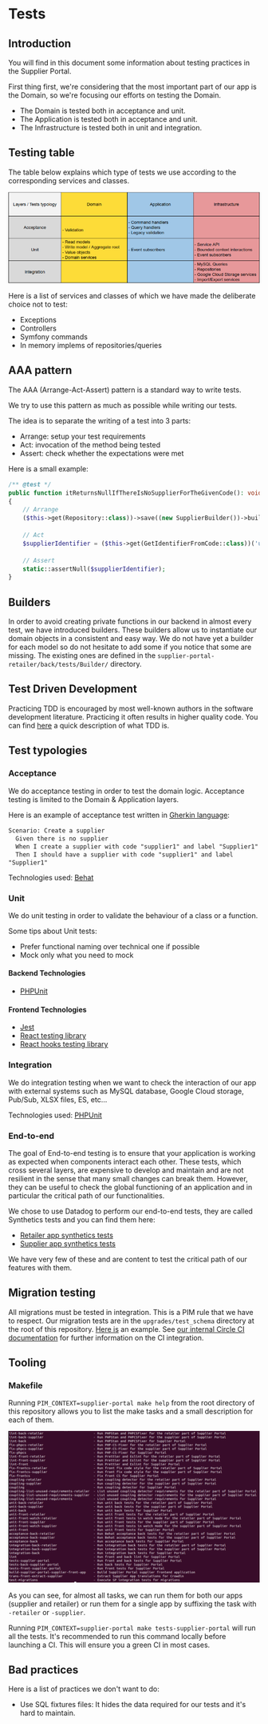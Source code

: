 # Tests

## Introduction

You will find in this document some information about testing practices in the Supplier Portal.

First thing first, we're considering that the most important part of our app is the Domain, so we're focusing our efforts 
on testing the Domain.

- The Domain is tested both in acceptance and unit.
- The Application is tested both in acceptance and unit.
- The Infrastructure is tested both in unit and integration.

## Testing table

The table below explains which type of tests we use according to the corresponding services and classes.

![testing table](images/testing-table.png)

Here is a list of services and classes of which we have made the deliberate choice not to test:

- Exceptions
- Controllers
- Symfony commands
- In memory implems of repositories/queries

## AAA pattern

The AAA (Arrange-Act-Assert) pattern is a standard way to write tests.

We try to use this pattern as much as possible while writing our tests.

The idea is to separate the writing of a test into 3 parts:
- Arrange: setup your test requirements
- Act: invocation of the method being tested
- Assert: check whether the expectations were met

Here is a small example:

```php
/** @test */
public function itReturnsNullIfThereIsNoSupplierForTheGivenCode(): void
{
    // Arrange
    ($this->get(Repository::class))->save((new SupplierBuilder())->build());

    // Act
    $supplierIdentifier = ($this->get(GetIdentifierFromCode::class))('unknown_supplier_code');

    // Assert
    static::assertNull($supplierIdentifier);
}
```

## Builders

In order to avoid creating private functions in our backend in almost every test, we have introduced builders.
These builders allow us to instantiate our domain objects in a consistent and easy way. We do not have yet a builder for
each model so do not hesitate to add some if you notice that some are missing. The existing ones are defined in the
`supplier-portal-retailer/back/tests/Builder/` directory.

## Test Driven Development

Practicing TDD is encouraged by most well-known authors in the software development literature. Practicing it often results
in higher quality code. You can find [here](https://martinfowler.com/bliki/TestDrivenDevelopment.html) a quick 
description of what TDD is.

## Test typologies

### Acceptance

We do acceptance testing in order to test the domain logic. Acceptance testing is limited to the Domain & Application layers.

Here is an example of acceptance test written in [Gherkin language](https://behat.org/en/latest/user_guide/gherkin.html):

```gherkin
Scenario: Create a supplier
  Given there is no supplier
  When I create a supplier with code "supplier1" and label "Supplier1"
  Then I should have a supplier with code "supplier1" and label "Supplier1"
```

Technologies used: [Behat](https://behat.org/en/latest/quick_start.html)

### Unit

We do unit testing in order to validate the behaviour of a class or a function.

Some tips about Unit tests:

- Prefer functional naming over technical one if possible
- Mock only what you need to mock

#### Backend Technologies 

- [PHPUnit](https://phpunit.readthedocs.io/en/9.5/)

#### Frontend Technologies
- [Jest](https://jestjs.io/docs/getting-started)
- [React testing library](https://testing-library.com/docs/react-testing-library/intro/)
- [React hooks testing library](https://react-hooks-testing-library.com/)

### Integration

We do integration testing when we want to check the interaction of our app with external systems such as MySQL database, 
Google Cloud storage, Pub/Sub, XLSX files, ES, etc...

Technologies used: [PHPUnit](https://phpunit.readthedocs.io/en/9.5/)

### End-to-end

The goal of End-to-end testing is to ensure that your application is working as expected when components interact 
each other. These tests, which cross several layers, are expensive to develop and maintain and are not resilient in the 
sense that many small changes can break them.
However, they can be useful to check the global functioning of an application and in particular the critical path of our
functionalities.

We chose to use Datadog to perform our end-to-end tests, they are called Synthetics tests and you can find them here:
- [Retailer app synthetics tests](https://app.datadoghq.eu/synthetics/details/adb-dpb-xuc)
- [Supplier app synthetics tests](https://app.datadoghq.eu/synthetics/details/4cp-tim-we2)

We have very few of these and are content to test the critical path of our features with them.

## Migration testing

All migrations must be tested in integration. This is a PIM rule that we have to respect. Our migration tests are in the
`upgrades/test_schema` directory at the root of this repository. [Here is](https://github.com/akeneo/pim-enterprise-dev/blob/master/upgrades/test_schema/Version_7_0_20220906111652_supplier_portal_add_supplier_portal_product_file_imported_by_job_execution_table_Integration.php#L12) an example.
See [our internal Circle CI documentation](../circleci.md#migration-tests) for further information on the CI integration.

## Tooling

### Makefile

Running `PIM_CONTEXT=supplier-portal make help` from the root directory of this repository allows you to list the make
tasks and a small description for each of them.

![testing table](images/makefile-tasks.png)

As you can see, for almost all tasks, we can run them for both our apps (supplier and retailer) or run them for a single
app by suffixing the task with `-retailer` or `-supplier`.

Running `PIM_CONTEXT=supplier-portal make tests-supplier-portal` will run all the tests.
It's recommended to run this command locally before launching a CI. This will ensure you a green CI in most cases.

## Bad practices

Here is a list of practices we don't want to do:

* Use SQL fixtures files: It hides the data required for our tests and it's hard to maintain.
